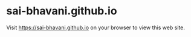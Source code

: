 # sai-bhavani.github.io

Visit <a  href=https://sai-bhavani.github.io>https://sai-bhavani.github.io</a> on your browser to view this web site.
